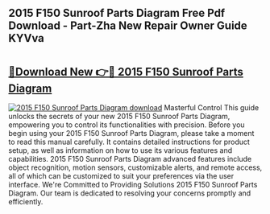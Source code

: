 ## 2015 F150 Sunroof Parts Diagram Free Pdf Download - Part-Zha New Repair Owner Guide KYVva

# <h2><a href="http://dfqjuuu.blite.top/?on=2015+F150+Sunroof+Parts+Diagram">🔗Download New 👉🔴 2015 F150 Sunroof Parts Diagram</a></h2>

[![2015 F150 Sunroof Parts Diagram download](https://i.imgur.com/lujVjoI.png)](http://dfqjuuu.blite.top/?on=2015+F150+Sunroof+Parts+Diagram)
Masterful Control This guide unlocks the secrets of your new 2015 F150 Sunroof Parts Diagram, empowering you to control its functionalities with precision. Before you begin using your 2015 F150 Sunroof Parts Diagram, please take a moment to read this manual carefully. It contains detailed instructions for product setup, as well as information on how to use its various features and capabilities. 2015 F150 Sunroof Parts Diagram advanced features include object recognition, motion sensors, customizable alerts, and remote access, all of which can be customized to suit your preferences via the user interface. We're Committed to Providing Solutions 2015 F150 Sunroof Parts Diagram. Our team is dedicated to resolving your concerns promptly and efficiently.
